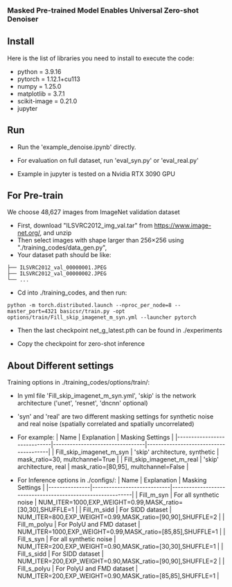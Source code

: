 ### Masked Pre-trained Model Enables Universal Zero-shot Denoiser


## Install

Here is the list of libraries you need to install to execute the code:
- python = 3.9.16
- pytorch = 1.12.1+cu113
- numpy = 1.25.0
- matplotlib = 3.7.1
- scikit-image = 0.21.0
- jupyter

## Run

* Run the 'example_denoise.ipynb' directly.

* For evaluation on full dataset, run 'eval_syn.py' or 'eval_real.py'

* Example in jupyter is tested on a Nvidia RTX 3090 GPU

## For Pre-train
We choose 48,627 images from ImageNet validation dataset

* First, download "ILSVRC2012_img_val.tar" from https://www.image-net.org/, and unzip
* Then select images with shape larger than 256×256 using "./training_codes/data_gen.py",
* Your dataset path should be like:

```ImageNet/
├── ILSVRC2012_val_00000001.JPEG
├── ILSVRC2012_val_00000002.JPEG
└── ...
```


* Cd into ./training_codes, and then run:
```
python -m torch.distributed.launch --nproc_per_node=8 --master_port=4321 basicsr/train.py -opt options/train/Fill_skip_imagenet_m_syn.yml --launcher pytorch
```

* Then the last checkpoint net_g_latest.pth can be found in ./experiments

* Copy the checkpoint for zero-shot inference

## About Different settings
Training options in ./training_codes/options/train/:

* In yml file 'Fill_skip_imagenet_m_syn.yml', 'skip' is the network architecture ('unet', 'resnet', 'dncnn' optional)

* 'syn' and 'real' are two different masking settings for synthetic noise and real noise (spatially correlated and spatially uncorrelated)

* For example:
    | Name                        | Explanation                     | Masking Settings                      |
    |-----------------------------|---------------------------------|---------------------------------------|
    | Fill_skip_imagenet_m_syn    | 'skip' architecture, synthetic  | mask_ratio=30, multchannel=True       |
    | Fill_skip_imagenet_m_real   | 'skip' architecture, real       | mask_ratio=[80,95], multchannel=False |

* For Inference options in ./configs/:
    | Name          | Explanation                | Masking Settings                                           |
    |---------------|----------------------------|------------------------------------------------------------|
    | Fill_m_syn    | For all synthetic noise    | NUM_ITER=1000,EXP_WEIGHT=0.99,MASK_ratio=[30,30],SHUFFLE=1 |
    | Fill_m_sidd   | For SIDD dataset           | NUM_ITER=800,EXP_WEIGHT=0.99,MASK_ratio=[90,90],SHUFFLE=2  |
    | Fill_m_polyu  | For PolyU and FMD dataset  | NUM_ITER=1000,EXP_WEIGHT=0.99,MASK_ratio=[85,85],SHUFFLE=1 |
    | Fill_s_syn    | For all synthetic noise    | NUM_ITER=200,EXP_WEIGHT=0.90,MASK_ratio=[30,30],SHUFFLE=1  |
    | Fill_s_sidd   | For SIDD dataset           | NUM_ITER=200,EXP_WEIGHT=0.90,MASK_ratio=[90,90],SHUFFLE=2  |
    | Fill_s_polyu  | For PolyU and FMD dataset  | NUM_ITER=200,EXP_WEIGHT=0.90,MASK_ratio=[85,85],SHUFFLE=1  |

